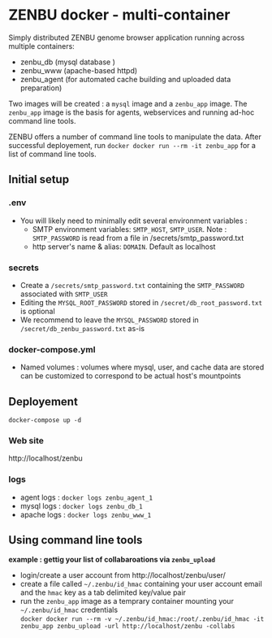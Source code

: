 # ZENBU docker - multi-container 

Simply distributed ZENBU genome browser application running across multiple containers:
- zenbu_db (mysql database )
- zenbu_www (apache-based httpd)
- zenbu_agent (for automated cache building and uploaded data preparation)

Two images will be created : a `mysql` image and a `zenbu_app` image. 
The `zenbu_app` image is the basis for agents, webservices and running ad-hoc command line tools.

ZENBU offers a number of command line tools to manipulate the data.
After successful deployement, run `docker docker run --rm -it zenbu_app` for a list of command line tools.

## Initial setup
### .env
- You will likely need to minimally edit several environment variables :
   - SMTP environment variables: `SMTP_HOST`, `SMTP_USER`.  Note : `SMTP_PASSWORD` is read from a file in /secrets/smtp_password.txt
   - http server's name & alias: `DOMAIN`. Default as localhost

### secrets
- Create a `/secrets/smtp_password.txt` containing the `SMTP_PASSWORD` associated with `SMTP_USER` 
- Editing the `MYSQL_ROOT_PASSWORD` stored in `/secret/db_root_password.txt` is optional
- We recommend to leave the `MYSQL_PASSWORD` stored in `/secret/db_zenbu_password.txt` as-is

### docker-compose.yml
- Named volumes : volumes where mysql, user, and cache data are stored can be customized to correspond to be actual host's mountpoints

## Deployement
`docker-compose up -d`

### Web site
http://localhost/zenbu

### logs
- agent logs : `docker logs zenbu_agent_1`
- mysql logs : `docker logs zenbu_db_1`
- apache logs : `docker logs zenbu_www_1`

## Using command line tools

**example : gettig your list of collabaroations via `zenbu_upload`**
- login/create a user account from http://localhost/zenbu/user/ 
- create a file called `~/.zenbu/id_hmac` containing your user account email and the `hmac` key as a tab delimited key/value pair
- run the `zenbu_app` image as a temprary container mounting your `~/.zenbu/id_hmac` credentials  
`docker docker run --rm -v ~/.zenbu/id_hmac:/root/.zenbu/id_hmac -it zenbu_app zenbu_upload -url http://localhost/zenbu -collabs`


